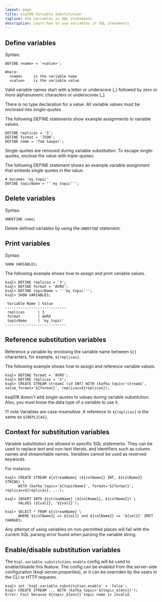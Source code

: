 ```yaml
---
layout: page
title: ksqlDB Variable Substitution
tagline: Use variables in SQL statements
description: Learn how to use variables in SQL statements
---
```


Define variables
----------------

Syntax:
```
DEFINE <name> = '<value>';

Where: 
  <name>     is the variable name
  <value>    is the variable value
```

Valid variable names start with a letter or underscore (\_) followed by zero or more alphanumeric characters or underscores (_).

There is no type declaration for a value.  All variable values must be enclosed into single-quotes.

The following DEFINE statements show example assignments to variable values.
```
DEFINE replicas = '3';
DEFINE format = 'JSON';
DEFINE name = 'Tom Sawyer';
```

Single-quotes are removed during variable substitution. To escape single-quotes, enclose the value with triple-quotes.

The following DEFINE statement shows an example variable assignment that embeds single quotes in the value.
```
# becomes 'my_topic'
DEFINE topicName = '''my_topic''';      
```

Delete variables
----------------

Syntax:
```
UNDEFINE name;
```

Delete defined variables by using the `UNDEFINE` statement.

Print variables
---------------

Syntax:
```
SHOW VARIABLES;
```

The following example shows how to assign and print variable values.
```
ksql> DEFINE replicas = '3';
ksql> DEFINE format = 'AVRO';
ksql> DEFINE topicName = '''my_topic''';
ksql> SHOW VARIABLES;

 Variable Name | Value      
----------------------------
 replicas      | 3
 format        | AVRO         
 topicName     | 'my_topic' 
----------------------------
```

Reference substitution variables
--------------------------------

Reference a variable by enclosing the variable name between `${}` characters, for example, `${replicas}`.

The following example shows how to assign and reference variable values.
```
ksql> DEFINE format = 'AVRO';
ksql> DEFINE replicas = '3';
ksql> CREATE STREAM stream1 (id INT) WITH (kafka_topic='stream1', value_format='${format}', replicas=${replicas});
```

ksqlDB doesn't add single-quotes to values during variable substitution. Also, you must know the data type of a variable to use it.

!!! note
    Variables are case-insensitive. A reference to `${replicas}` is the same as `${REPLICAS}`.

Context for substitution variables
----------------------------------

Variable substitution are allowed in specific SQL statements. They can be used to replace text and non-text literals, and identifiers such as
column names and stream/table names. Variables cannot be used as reserved keywords.

For instance:

```
ksql> CREATE STREAM ${streamName} (${colName1} INT, ${colName2} STRING) \
      WITH (kafka_topic='${topicName}', format='${format}', replicas=${replicas}, ...);
      
ksql> INSERT INTO ${streamName} (${colName1}, ${colName2}) \
      VALUES (${val1}, '${val2}');

ksql> SELECT * FROM ${streamName} \
      WHERE ${colName1} == ${val1} and ${colName2} == '${val2}' EMIT CHANGES; 
```

Any attempt of using variables on non-permitted places will fail with the current SQL parsing error found when parsing the variable string.

Enable/disable substitution variables
-------------------------------------

The `ksql.variable.substitution.enable` config will be used to enable/disable this feature. The config can be enabled from
the server-side configuration (ksql-server.properties), or it can be overriden by the users in the CLI or HTTP requests.

```
ksql> set 'ksql.variable.substitution.enable' = 'false';
ksql> CREATE STREAM ... WITH (kafka_topic='${topic_${env}}');
Error: Fail because ${topic_${env}} topic name is invalid. 
```
